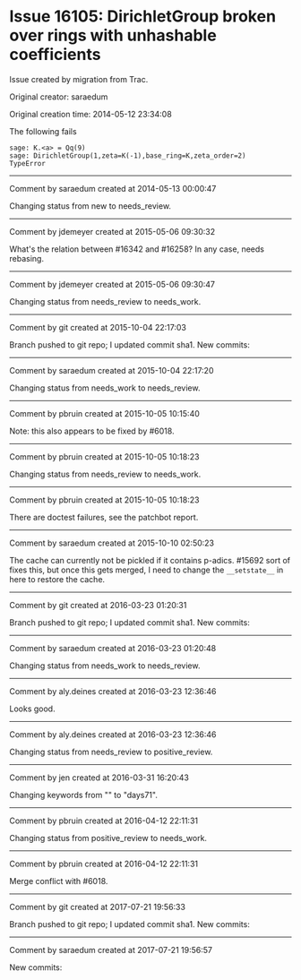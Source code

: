 # Issue 16105: DirichletGroup broken over rings with unhashable coefficients

Issue created by migration from Trac.

Original creator: saraedum

Original creation time: 2014-05-12 23:34:08

The following fails

```
sage: K.<a> = Qq(9)
sage: DirichletGroup(1,zeta=K(-1),base_ring=K,zeta_order=2)
TypeError
```



---

Comment by saraedum created at 2014-05-13 00:00:47

Changing status from new to needs_review.


---

Comment by jdemeyer created at 2015-05-06 09:30:32

What's the relation between #16342 and #16258? In any case, needs rebasing.


---

Comment by jdemeyer created at 2015-05-06 09:30:47

Changing status from needs_review to needs_work.


---

Comment by git created at 2015-10-04 22:17:03

Branch pushed to git repo; I updated commit sha1. New commits:


---

Comment by saraedum created at 2015-10-04 22:17:20

Changing status from needs_work to needs_review.


---

Comment by pbruin created at 2015-10-05 10:15:40

Note: this also appears to be fixed by #6018.


---

Comment by pbruin created at 2015-10-05 10:18:23

Changing status from needs_review to needs_work.


---

Comment by pbruin created at 2015-10-05 10:18:23

There are doctest failures, see the patchbot report.


---

Comment by saraedum created at 2015-10-10 02:50:23

The cache can currently not be pickled if it contains p-adics. #15692 sort of fixes this, but once this gets merged, I need to change the `__setstate__` in here to restore the cache.


---

Comment by git created at 2016-03-23 01:20:31

Branch pushed to git repo; I updated commit sha1. New commits:


---

Comment by saraedum created at 2016-03-23 01:20:48

Changing status from needs_work to needs_review.


---

Comment by aly.deines created at 2016-03-23 12:36:46

Looks good.


---

Comment by aly.deines created at 2016-03-23 12:36:46

Changing status from needs_review to positive_review.


---

Comment by jen created at 2016-03-31 16:20:43

Changing keywords from "" to "days71".


---

Comment by pbruin created at 2016-04-12 22:11:31

Changing status from positive_review to needs_work.


---

Comment by pbruin created at 2016-04-12 22:11:31

Merge conflict with #6018.


---

Comment by git created at 2017-07-21 19:56:33

Branch pushed to git repo; I updated commit sha1. New commits:


---

Comment by saraedum created at 2017-07-21 19:56:57

New commits:
